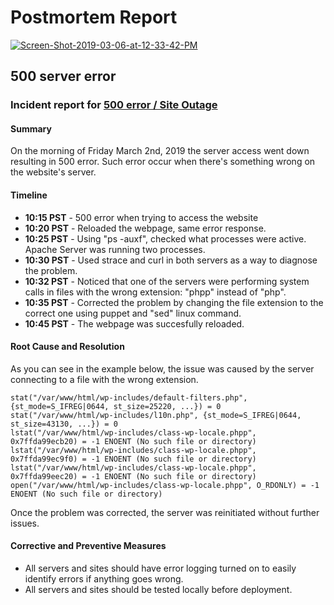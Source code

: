 # Postmortem Report

<a href='https://postimages.org/' target='_blank'><img src='https://i.postimg.cc/s2wRCDC6/Screen-Shot-2019-03-06-at-12-33-42-PM.png' border='0' alt='Screen-Shot-2019-03-06-at-12-33-42-PM'/></a>

## 500 server error

### Incident report for [500 error / Site Outage](https://github.com/leinefran/holberton-system_engineering-devops/tree/master/0x17-web_stack_debugging_3)

#### Summary

On the morning of Friday March 2nd, 2019 the server access went down resulting in 500 error. Such error occur when there's something wrong on the website's server.

#### Timeline

- **10:15 PST** - 500 error when trying to access the website
- **10:20 PST** - Reloaded the webpage, same error response.
- **10:25 PST** - Using "ps -auxf", checked what processes were active. Apache Server was running two processes.
- **10:30 PST** - Used strace and curl in both servers as a way to diagnose the problem.
- **10:32 PST** - Noticed that one of the servers were performing system calls in files with the wrong extension: "phpp" instead of "php".
- **10:35 PST** - Corrected the problem by changing the file extension to the correct one using puppet and "sed" linux command.
- **10:45 PST** - The webpage was succesfully reloaded.

#### Root Cause and Resolution
As you can see in the example below, the issue was caused by the server connecting to a file with the wrong extension.

```
stat("/var/www/html/wp-includes/default-filters.php", {st_mode=S_IFREG|0644, st_size=25220, ...}) = 0
stat("/var/www/html/wp-includes/l10n.php", {st_mode=S_IFREG|0644, st_size=43130, ...}) = 0
lstat("/var/www/html/wp-includes/class-wp-locale.phpp", 0x7ffda99ecb20) = -1 ENOENT (No such file or directory)
lstat("/var/www/html/wp-includes/class-wp-locale.phpp", 0x7ffda99ec9f0) = -1 ENOENT (No such file or directory)
lstat("/var/www/html/wp-includes/class-wp-locale.phpp", 0x7ffda99eec20) = -1 ENOENT (No such file or directory)
open("/var/www/html/wp-includes/class-wp-locale.phpp", O_RDONLY) = -1 ENOENT (No such file or directory)
```

Once the problem was corrected, the server was reinitiated without further issues.

#### Corrective and Preventive Measures

- All servers and sites should have error logging turned on to easily identify errors if anything goes wrong.
- All servers and sites should be tested locally before deployment.